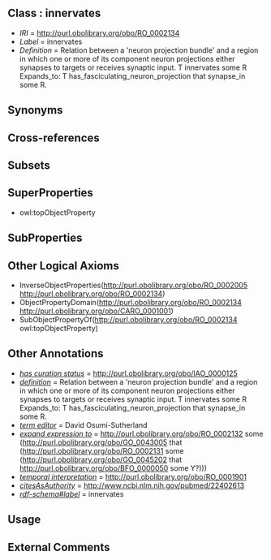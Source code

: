 
## Class : innervates

 * *IRI* = http://purl.obolibrary.org/obo/RO_0002134
 * *Label* = innervates
 * *Definition* = Relation between a 'neuron projection bundle' and a region in which one or more of its component neuron projections either synapses to targets or receives synaptic input.
T innervates some R
Expands_to: T has_fasciculating_neuron_projection that synapse_in some R.

## Synonyms


## Cross-references


## Subsets


## SuperProperties

 * owl:topObjectProperty

## SubProperties


## Other Logical Axioms

 * InverseObjectProperties(<http://purl.obolibrary.org/obo/RO_0002005> <http://purl.obolibrary.org/obo/RO_0002134>)
 * ObjectPropertyDomain(<http://purl.obolibrary.org/obo/RO_0002134> <http://purl.obolibrary.org/obo/CARO_0001001>)
 * SubObjectPropertyOf(<http://purl.obolibrary.org/obo/RO_0002134> owl:topObjectProperty)

## Other Annotations

 * *[has curation status](../../IAO/14/IAO_0000114.md)* = http://purl.obolibrary.org/obo/IAO_0000125
 * *[definition](../../IAO/15/IAO_0000115.md)* = Relation between a 'neuron projection bundle' and a region in which one or more of its component neuron projections either synapses to targets or receives synaptic input.
T innervates some R
Expands_to: T has_fasciculating_neuron_projection that synapse_in some R.
 * *[term editor](../../IAO/17/IAO_0000117.md)* = David Osumi-Sutherland
 * *[expand expression to](../../IAO/24/IAO_0000424.md)* = <http://purl.obolibrary.org/obo/RO_0002132> some (<http://purl.obolibrary.org/obo/GO_0043005> that (<http://purl.obolibrary.org/obo/RO_0002131> some (<http://purl.obolibrary.org/obo/GO_0045202> that <http://purl.obolibrary.org/obo/BFO_0000050> some Y?)))
 * *[temporal interpretation](../../RO/00/RO_0001900.md)* = http://purl.obolibrary.org/obo/RO_0001901
 * *[citesAsAuthority](../../ty/citesAsAuthority.md)* = http://www.ncbi.nlm.nih.gov/pubmed/22402613
 * *[rdf-schema#label](../../el/rdf-schema#label.md)* = innervates

## Usage


## External Comments

